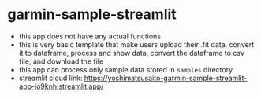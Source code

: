 # garmin-sample-streamlit
- this app does not have any actual functions
- this is very basic template that make users upload their .fit data, convert it to dataframe, process and show data, convert the dataframe to csv file, and download the file
- this app can process only sample data stored in `samples` directory
- streamlit cloud link: https://yoshimatsusaito-garmin-sample-streamlit-app-jo9knh.streamlit.app/